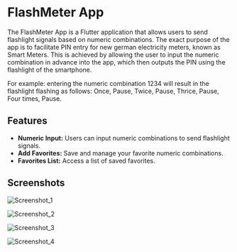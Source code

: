 # FlashMeter App

The FlashMeter App is a Flutter application that allows users to send flashlight signals based on 
numeric combinations. The exact purpose of the app is to facilitate PIN entry for new 
german electricity meters, known as Smart Meters. 
This is achieved by allowing the user to input the numeric combination in advance into the app, 
which then outputs the PIN using the flashlight of the smartphone.

For example:
entering the numeric combination 1234 will result in the flashlight flashing as follows: 
Once, Pause, Twice, Pause, Thrice, Pause, Four times, Pause.

## Features

- **Numeric Input:** Users can input numeric combinations to send flashlight signals.
- **Add Favorites:** Save and manage your favorite numeric combinations.
- **Favorites List:** Access a list of saved favorites.

## Screenshots

![Screenshot_1](https://github.com/matatoMatata94/flash_meter/assets/73385202/9da4d2e5-375f-443c-a775-61f14d483887)

![Screenshot_2](https://github.com/matatoMatata94/flash_meter/assets/73385202/01a9b8f1-be3a-4b19-99a7-f02495b691c0)

![Screenshot_3](https://github.com/matatoMatata94/flash_meter/assets/73385202/b17556d3-04f0-4715-ac39-8d4a1ac62f40)

![Screenshot_4](https://github.com/matatoMatata94/flash_meter/assets/73385202/fb2de5f8-18fa-49aa-b2c0-d7bbb0278106)
